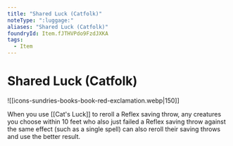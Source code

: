 ```yaml
---
title: "Shared Luck (Catfolk)"
noteType: ":luggage:"
aliases: "Shared Luck (Catfolk)"
foundryId: Item.fJTHVPdo9FzdJXKA
tags:
  - Item
---
```


# Shared Luck (Catfolk)
![[icons-sundries-books-book-red-exclamation.webp|150]]

When you use [[Cat's Luck]] to reroll a Reflex saving throw, any creatures you choose within 10 feet who also just failed a Reflex saving throw against the same effect (such as a single spell) can also reroll their saving throws and use the better result.
